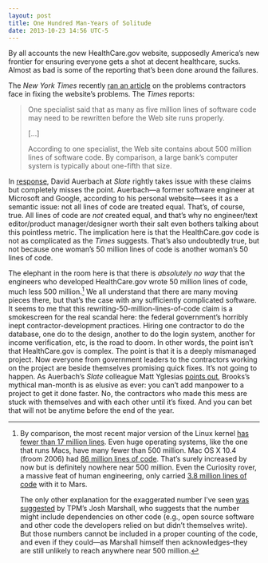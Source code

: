 ```yaml
---
layout: post
title: One Hundred Man-Years of Solitude
date: 2013-10-23 14:56 UTC-5
---
```


By all accounts the new HealthCare.gov website, supposedly America’s new frontier for ensuring everyone gets a shot at decent healthcare, sucks. Almost as bad is some of the reporting that’s been done around the failures.

The *New York Times* recently [ran an article](http://www.nytimes.com/2013/10/21/us/insurance-site-seen-needing-weeks-to-fix.html?_r=1&&pagewanted=all) on the problems contractors face in fixing the website’s problems. The *Times* reports:

> One specialist said that as many as five million lines of software code may need to be rewritten before the Web site runs properly.
>
> […]
>
> According to one specialist, the Web site contains about 500 million lines of software code. By comparison, a large bank’s computer system is typically about one-fifth that size.

In [response](http://www.slate.com/articles/technology/bitwise/2013/10/healthcare_gov_problems_what_5_million_lines_of_code_really_means.html), David Auerbach at *Slate* rightly takes issue with these claims but completely misses the point. Auerbach—a former software engineer at Microsoft and Google, according to his personal website—sees it as a semantic issue: not all lines of code are treated equal. That’s, of course, true. All lines of code are *not* created equal, and that’s why no engineer/text editor/product manager/designer worth their salt even bothers talking about this pointless metric. The implication here is that the HealthCare.gov code is not as complicated as the *Times* suggests. That’s also undoubtedly true, but not because one woman’s 50 million lines of code is another woman’s 50 lines of code.

The elephant in the room here is that there is *absolutely no way* that the engineers who developed HealthCare.gov wrote 50 million lines of code, much less 500 million.[^1] We all understand that there are many moving pieces there, but that’s the case with any sufficiently complicated software. It seems to me that this rewriting-50-million-lines-of-code claim is a smokescreen for the real scandal here: the federal government’s horribly inept contractor-development practices. Hiring one contractor to do the database, one do to the design, another to do the login system, another for income verification, etc, is the road to doom. In other words, the point isn’t that HealthCare.gov is complex. The point is that it is a deeply mismanaged project. Now everyone from government leaders to the contractors working on the project are beside themselves promising quick fixes. It’s not going to happen. As Auerbach’s *Slate* colleague Matt Yglesias [points out](http://www.slate.com/blogs/moneybox/2013/10/21/obamacare_and_the_mythical_man_month.html), Brooks’s mythical man-month is as elusive as ever: you can’t add manpower to a project to get it done faster. No, the contractors who made this mess are stuck with themselves and with each other until it’s fixed. And you can bet that will not be anytime before the end of the year.

[^1]:
    By comparison, the most recent major version of the Linux kernel [has fewer than 17 million lines](http://www.h-online.com/open/features/What-s-new-in-Linux-3-10-1902270.html?page=3). Even huge operating systems, like the one that runs Macs, have many fewer than 500 million. Mac OS X 10.4 (froom 2006) had [86 million lines of code](http://www.engadget.com/2006/08/07/live-from-wwdc-2006-steve-jobs-keynote/). That’s surely increased by now but is definitely nowhere near 500 million. Even the Curiosity rover, a massive feat of human engineering, only carried [3.8 million lines of code](https://www.usenix.org/conference/hotdep12/tbd) with it to Mars.

    The only other explanation for the exaggerated number I’ve seen [was suggested](https://twitter.com/joshtpm/status/392395388348407808) by TPM’s Josh Marshall, who suggests that the number might include dependencies on other code (e.g., open source software and other code the developers relied on but didn’t themselves write). But those numbers cannot be included in a proper counting of the code, and even if they could—as Marshall himself then acknowledges–they are still unlikely to reach anywhere near 500 million.
